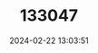 ---
title: "133047"
category: "Mycetophyllia aliciae"
draft: false
date: 2024-02-22 13:03:51
languages:
  French: ["Corail cactus à bosses"]
  Spanish; Castilian: ["Micetocoral Noduloso"]
  English: ["Knobby Cactus Coral"]
---